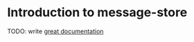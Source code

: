 # Introduction to message-store

TODO: write [great documentation](http://jacobian.org/writing/what-to-write/)
